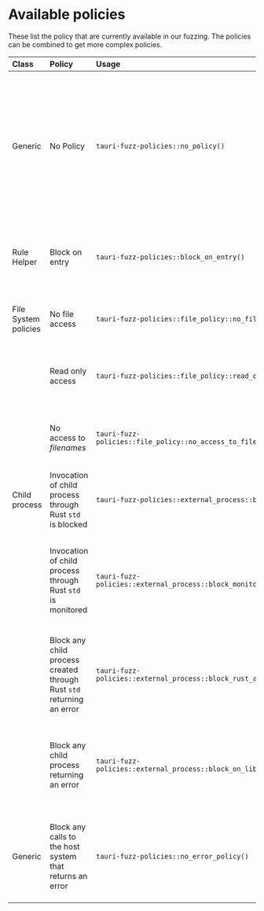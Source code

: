 # Available policies

These list the policy that are currently available in our fuzzing.
The policies can be combined to get more complex policies.

| Class                | Policy                                                                | Usage                                                                       | Description                                                                                                                                         |
| :------------------- | :-------------------------------------------------------------------- | :-------------------------------------------------------------------------- | :-------------------------------------------------------------------------------------------------------------------------------------------------- |
| Generic              | No Policy                                                             | `tauri-fuzz-policies::no_policy()`                                          | No functions are monitored and this will not provoke crashes. Used if your fuzz target can inherently crash and you just want to investigate those. |
| Rule Helper          | Block on entry                                                        | `tauri-fuzz-policies::block_on_entry()`                                     | The function monitored with this rule will just automatically crash when called.                                                                    |
| File System policies | No file access                                                        | `tauri-fuzz-policies::file_policy::no_file_access()`                        | Any access to file system will provoke a crash.                                                                                                     |
|                      | Read only access                                                      | `tauri-fuzz-policies::file_policy::read_only_access()`                      | Any access to file system with write access will provoke a crash.                                                                                   |
|                      | No access to _filenames_                                              | `tauri-fuzz-policies::file_policy::no_access_to_filenames(filenames)`       | Any access to the files given as parameter will provoke a crash.                                                                                    |
| Child process        | Invocation of child process through Rust `std` is blocked             | `tauri-fuzz-policies::external_process::block_on_entry()`                   | Any child process created through Rust `std::process` is blocked                                                                                    |
|                      | Invocation of child process through Rust `std` is monitored           | `tauri-fuzz-policies::external_process::block_monitored_binaries(binaries)` | Any child process created through Rust `std::process` is monitored and specified binaries are blocked                                               |
|                      | Block any child process created through Rust `std` returning an error | `tauri-fuzz-policies::external_process::block_rust_api_return_error()`      | Any child process created through Rust `std::process` will be blocked if returning an error status                                                  |
|                      | Block any child process returning an error                            | `tauri-fuzz-policies::external_process::block_on_libc_wait_error_status()`  | Any child process created and waited with `wait`, `waitpid` or `waitid` will be blocked if returning an error status                                |
| Generic              | Block any calls to the host system that returns an error              | `tauri-fuzz-policies::no_error_policy()`                                    | We plan to monitor: child processes, file system and networking (ongoing work)                                                                      |

